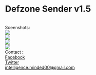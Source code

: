 # Defzone Sender v1.5

<br>
Sceenshots:
<br>
<img src="Screenshot1.jpg">
<br>
<img src="Screenshot2.jpg">
<br>
<img src="Screenshot3.jpg">
<br>
<img src="Screenshot4.jpg">
<br>
Contact :
<br>
<a href="https://www.facebook.com/abdu.hifz">Facebook</a>
<br>
<a href="https//www.twitter.com/abduhifz">Twitter</a>
<br>
<a href="intelligence.minded00@gmail.com">intelligence.minded00@gmail.com</a>
